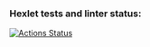 ### Hexlet tests and linter status:
[![Actions Status](https://github.com/Kydoimos/python-project-lvl1/workflows/hexlet-check/badge.svg)](https://github.com/Kydoimos/python-project-lvl1/actions)